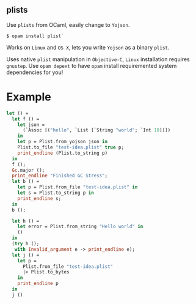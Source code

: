 plists
------

Use `plists` from OCaml, easily change to `Yojson`.

```
$ opam install plist`
```

Works on `Linux` and `OS X`, lets you write `Yojson` as a binary
`plist`.

Uses native `plist` manipulation in `Objective-C`, `Linux`
installation requires `gnustep`. Use `opam depext` to have `opam`
install requiremented system dependencies for you!

# Example

```ocaml
let () =
  let f () =
    let json =
      (`Assoc [("hello", `List [`String "world"; `Int 10])])
    in
    let p = Plist.from_yojson json in
    Plist.to_file "test-idea.plist" true p;
    print_endline (Plist.to_string p)
  in
  f ();
  Gc.major ();
  print_endline "Finished GC Stress";
  let b () =
    let p = Plist.from_file "test-idea.plist" in
    let s = Plist.to_string p in
    print_endline s;
  in
  b ();

  let h () =
    let error = Plist.from_string "Hello world" in
    ()
  in
  (try h ();
   with Invalid_argument e -> print_endline e);
  let j () =
    let p =
      Plist.from_file "test-idea.plist"
      |> Plist.to_bytes
    in
    print_endline p
  in
  j ()
```
